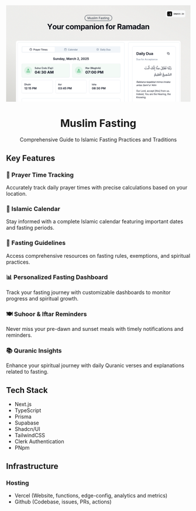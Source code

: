 ![hero](/public/og.png)

<p align="center">
	<h1 align="center"><b>Muslim Fasting</b></h1>
	<p align="center">
		Comprehensive Guide to Islamic Fasting Practices and Traditions
	</p>
</p>

## Key Features

### 🌙 Prayer Time Tracking

Accurately track daily prayer times with precise calculations based on your location.

### 📆 Islamic Calendar

Stay informed with a complete Islamic calendar featuring important dates and fasting periods.

### 🕋 Fasting Guidelines

Access comprehensive resources on fasting rules, exemptions, and spiritual practices.

### 📊 Personalized Fasting Dashboard

Track your fasting journey with customizable dashboards to monitor progress and spiritual growth.

### 🍽️ Suhoor & Iftar Reminders

Never miss your pre-dawn and sunset meals with timely notifications and reminders.

### 📚 Quranic Insights

Enhance your spiritual journey with daily Quranic verses and explanations related to fasting.

## Tech Stack

- Next.js
- TypeScript
- Prisma
- Supabase
- Shadcn/UI
- TailwindCSS
- Clerk Authentication
- PNpm

## Infrastructure

### Hosting

- Vercel (Website, functions, edge-config, analytics and metrics)
- Github (Codebase, issues, PRs, actions)
